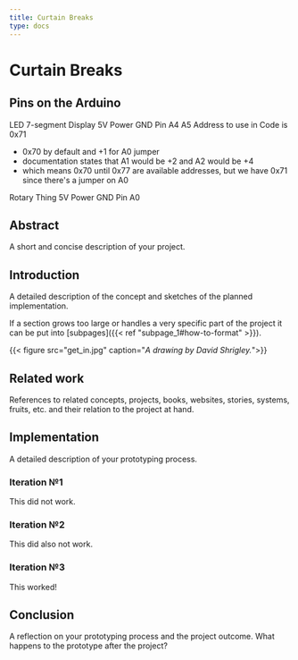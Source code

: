 ```yaml
---
title: Curtain Breaks
type: docs
---
```


# Curtain Breaks

## Pins on the Arduino

LED 7-segment Display
5V Power
GND Pin
A4
A5
Address to use in Code is 0x71

- 0x70 by default and +1 for A0 jumper
- documentation states that A1 would be +2 and A2 would be +4
- which means 0x70 until 0x77 are available addresses, but we have 0x71 since there's a jumper on A0

Rotary Thing
5V Power
GND Pin
A0

## Abstract

A short and concise description of your project.

## Introduction

A detailed description of the concept and sketches of the planned implementation.

If a section grows too large or handles a very specific part of the project it can be put into [subpages]({{< ref "subpage_1#how-to-format" >}}).

{{< figure src="get_in.jpg" caption="*A drawing by David Shrigley.*">}}

## Related work

References to related concepts, projects, books, websites, stories, systems, fruits, etc. and their relation to the project at hand.

## Implementation

A detailed description of your prototyping process.

### Iteration №1

This did not work.

### Iteration №2

This did also not work.

### Iteration №3

This worked!

## Conclusion

A reflection on your prototyping process and the project outcome. What happens to the prototype after the project?
